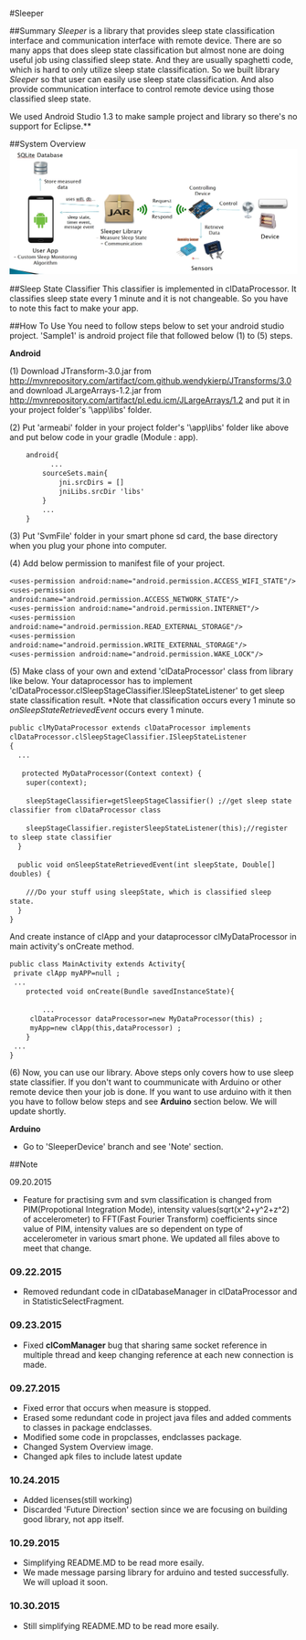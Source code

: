 #Sleeper

##Summary
_Sleeper_ is a library that provides sleep state classification interface and communication interface with remote device.
There are so many apps that does sleep state classification but almost none are doing useful job using classified sleep state.
And they are usually spaghetti code, which is hard to only utilize sleep state classification. So we built library _Sleeper_
so that user can easily use sleep state classification. And also provide communication interface to control remote device 
using those classified sleep state.

We used Android Studio 1.3 to make sample project and library so there's no support for Eclipse.**


##System Overview
![System Overview](./README_IMG/SystemOverview.jpg)

##Sleep State Classifier
 This classifier is implemented in clDataProcessor. It classifies sleep state every 1 minute and it is not changeable. So you have to
 note this fact to make your app.


##How To Use
 You need to follow steps below to set your android studio project. 'Sample1' is android project file that followed below (1) to (5) steps.
 
 **Android**
 
 (1) Download JTransform-3.0.jar from http://mvnrepository.com/artifact/com.github.wendykierp/JTransforms/3.0 and
    download JLargeArrays-1.2.jar from http://mvnrepository.com/artifact/pl.edu.icm/JLargeArrays/1.2 and put it in your project folder's
	'\app\libs' folder. 
	
 (2) Put 'armeabi' folder in your project folder's '\app\libs' folder like above and put below code in your gradle (Module : app).
	    
		android{
		      ...
            sourceSets.main{
                jni.srcDirs = []
                jniLibs.srcDir 'libs'
            }
		    ...
	    }
		
 (3) Put 'SvmFile' folder in your smart phone sd card, the base directory when you plug your phone into computer.
		
 (4) Add below permission to manifest file of your project.
 
    <uses-permission android:name="android.permission.ACCESS_WIFI_STATE"/>
    <uses-permission android:name="android.permission.ACCESS_NETWORK_STATE"/>
    <uses-permission android:name="android.permission.INTERNET"/>
    <uses-permission android:name="android.permission.READ_EXTERNAL_STORAGE"/>
    <uses-permission android:name="android.permission.WRITE_EXTERNAL_STORAGE"/>
    <uses-permission android:name="android.permission.WAKE_LOCK"/>
	 
 (5) Make class of your own and extend 'clDataProcessor' class from library like below.
     Your dataprocessor has to implement 'clDataProcessor.clSleepStageClassifier.ISleepStateListener'
	 to get sleep state classification result. *Note that classification occurs every 1 minute so 
	 *onSleepStateRetrievedEvent* occurs every 1 minute.
 
    public clMyDataProcessor extends clDataProcessor implements clDataProcessor.clSleepStageClassifier.ISleepStateListener 
	{
	  ...
	  
	   protected MyDataProcessor(Context context) {
        super(context);

        sleepStageClassifier=getSleepStageClassifier() ;//get sleep state classifier from clDataProcessor class

        sleepStageClassifier.registerSleepStateListener(this);//register to sleep state classifier
      }
	  
	  public void onSleepStateRetrievedEvent(int sleepState, Double[] doubles) {
	  
		///Do your stuff using sleepState, which is classified sleep state.
	  }
	}
	 
   And create instance of clApp and your dataprocessor clMyDataProcessor in main activity's onCreate method.
   
    public class MainActivity extends Activity{
	 private clApp myAPP=null ;
	 ...
	    protected void onCreate(Bundle savedInstanceState){
		
			...
		 clDataProcessor dataProcessor=new MyDataProcessor(this) ;
         myApp=new clApp(this,dataProcessor) ;
		}
	 ...
	}
	
 (6) Now, you can use our library. Above steps only covers how to use sleep state classifier. If you don't want to
	 coummunicate with Arduino or other remote device then your job is done. If you want to use arduino with it then
	 you have to follow below steps and see **Arduino** section below. We will update shortly.
	
	
	 
	 
 **Arduino**
 
 - Go to 'SleeperDevice' branch and see 'Note' section.

##Note

 09.20.2015
  - Feature for practising svm and svm classification is changed from PIM(Propotional Integration Mode), intensity values(sqrt(x^2+y^2+z^2) of accelerometer) to FFT(Fast Fourier Transform) coefficients since value of PIM,
    intensity values are so dependent on type of accelerometer in various smart phone. We updated all files above to meet that change.
	
 ### 09.22.2015
  - Removed redundant code in clDatabaseManager in clDataProcessor and in StatisticSelectFragment.
  
 ### 09.23.2015
  - Fixed **clComManager** bug that sharing same socket reference in multiple thread and keep changing reference at each new connection is made.
  
 ### 09.27.2015
  - Fixed error that occurs when measure is stopped. 
  - Erased some redundant code in project java files and added comments to classes in package endclasses.
  - Modified some code in propclasses, endclasses package.
  - Changed System Overview image.
  - Changed apk files to include latest update
  
 ### 10.24.2015
  - Added licenses(still working)
  - Discarded 'Future Direction' section since we are focusing on building good library, not app itself.
  
 ### 10.29.2015
  - Simplifying README.MD to be read more esaily.
  - We made message parsing library for arduino and tested successfully. We will upload it soon.
  
 ### 10.30.2015
  - Still simplifying README.MD to be read more esaily.
	 